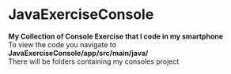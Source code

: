 # JavaExerciseConsole
**My Collection of Console Exercise that 
I code in my smartphone** <br />
To view the code you navigate to <br />
**JavaExerciseConsole/app/src/main/java/**<br />
There will be folders containing my consoles project 
